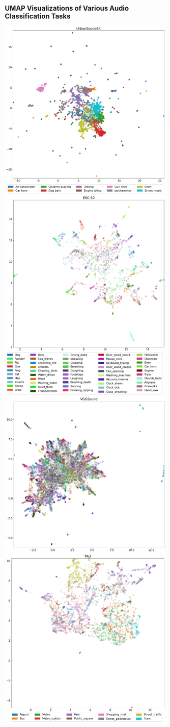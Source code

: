 ## UMAP Visualizations of Various Audio Classification Tasks

<img src="umap_urbansound8k.png" alt="UMAP UrbanSound8K" width="600" style="background-color:#FFFFFF"/><img src="umap_esc50.png" alt="UMAP ESC-50" width="600" style="background-color:#FFFFFF"/>
<img src="umap_vggsound.png" alt="UMAP VGGSound" width="600" style="background-color:#FFFFFF"/><img src="umap_tau.png" alt="UMAP TAU" width="600" style="background-color:#FFFFFF"/>
